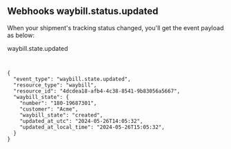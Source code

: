## Webhooks waybill.status.updated

When your shipment's tracking status changed, you'll get the event payload as below:

waybill.state.updated

<pre style="float:left">
<code>
{
  "event_type": "waybill.state.updated",
  "resource_type": "waybill",
  "resource_id": "4dcdea18-afb4-4c38-8541-9b83056a5667",
  "waybill_state": {
    "number": "180-19687301",
    "customer": "Acme",
    "waybill_state": "created",
    "updated_at_utc": "2024-05-26T14:05:32",
    "updated_at_local_time": "2024-05-26T15:05:32",
  }
}
</code>
</pre>








